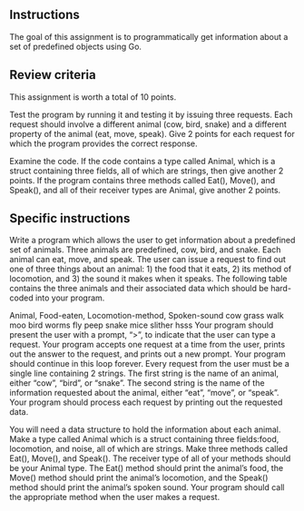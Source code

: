 ## Instructions

The goal of this assignment is to programmatically get information about a set of predefined objects using Go.

## Review criteria

This assignment is worth a total of 10 points.

Test the program by running it and testing it by issuing three requests. Each request should involve a different animal (cow, bird, snake) and a different property of the animal (eat, move, speak). Give 2 points for each request for which the program provides the correct response.

Examine the code. If the code contains a type called Animal, which is a struct containing three fields, all of which are strings, then give another 2 points. If the program contains three methods called Eat(), Move(), and Speak(), and all of their receiver types are Animal, give another 2 points.

## Specific instructions

Write a program which allows the user to get information about a predefined set of animals. Three animals are predefined, cow, bird, and snake. Each animal can eat, move, and speak. The user can issue a request to find out one of three things about an animal: 1) the food that it eats, 2) its method of locomotion, and 3) the sound it makes when it speaks. The following table contains the three animals and their associated data which should be hard-coded into your program.

Animal, Food-eaten, Locomotion-method, Spoken-sound
cow grass walk moo
bird worms fly peep
snake mice slither hsss
Your program should present the user with a prompt, “>”, to indicate that the user can type a request. Your program accepts one request at a time from the user, prints out the answer to the request, and prints out a new prompt. Your program should continue in this loop forever. Every request from the user must be a single line containing 2 strings. The first string is the name of an animal, either “cow”, “bird”, or “snake”. The second string is the name of the information requested about the animal, either “eat”, “move”, or “speak”. Your program should process each request by printing out the requested data.

You will need a data structure to hold the information about each animal. Make a type called Animal which is a struct containing three fields:food, locomotion, and noise, all of which are strings. Make three methods called Eat(), Move(), and Speak(). The receiver type of all of your methods should be your Animal type. The Eat() method should print the animal’s food, the Move() method should print the animal’s locomotion, and the Speak() method should print the animal’s spoken sound. Your program should call the appropriate method when the user makes a request.
